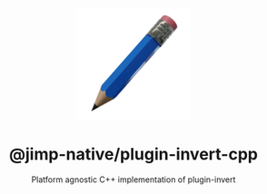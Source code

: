 <div align="center">
  <img width="200" height="200" src="../../assets/jimp_native_logo.png">
  <h1>@jimp-native/plugin-invert-cpp</h1>
  <p>Platform agnostic C++ implementation of plugin-invert</p>
</div>
